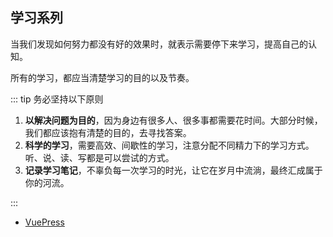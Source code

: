 ## 学习系列

当我们发现如何努力都没有好的效果时，就表示需要停下来学习，提高自己的认知。

所有的学习，都应当清楚学习的目的以及节奏。

::: tip 务必坚持以下原则

1. **以解决问题为目的**，因为身边有很多人、很多事都需要花时间。大部分时候，我们都应该抱有清楚的目的，去寻找答案。
2. **科学的学习**，需要高效、间歇性的学习，注意分配不同精力下的学习方式。听、说、读、写都是可以尝试的方式。
3. **记录学习笔记**，不辜负每一次学习的时光，让它在岁月中流淌，最终汇成属于你的河流。

:::

- [VuePress](./vuepress/)